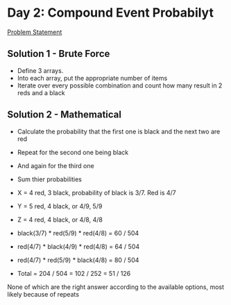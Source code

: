 # Day 2: Compound Event Probabilyt

[Problem Statement](https://www.hackerrank.com/challenges/s10-mcq-3)

## Solution 1 - Brute Force

* Define 3 arrays.  
* Into each array, put the appropriate number of items
* Iterate over every possible combination and count how many result in 2 reds and a black

## Solution 2 - Mathematical

* Calculate the probability that the first one is black and the next two are red
* Repeat for the second one being black
* And again for the third one
* Sum thier probabilities

* X = 4 red, 3 black, probability of black is 3/7.  Red is 4/7
* Y = 5 red, 4 black, or 4/9, 5/9
* Z = 4 red, 4 black, or 4/8, 4/8

* black(3/7) * red(5/9) * red(4/8) = 60 / 504
* red(4/7) * black(4/9) * red(4/8) = 64 / 504
* red(4/7) * red(5/9) * black(4/8) = 80 / 504
* Total = 204 / 504 = 102 / 252 = 51 / 126

None of which are the right answer according to the available options, most likely because of repeats